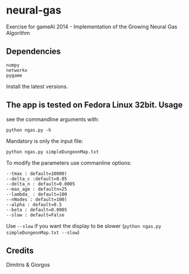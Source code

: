 neural-gas
==========

Exercise for gameAI 2014 - Implementation of the Growing Neural Gas Algorithm

Dependencies
-----------

    numpy
    networkx
    pygame

Install the latest versions.

The app is tested on Fedora Linux 32bit.
Usage
-----

see the commandline arguments with:

`python ngas.py -h`

Mandatory is only the input file:

`python ngas.py simpleDungeonMap.txt`

To modify the parameters use commanline options:

    --tmax : default=10000)
    --delta_c :default=0.05
    --delta_n : default=0.0005
    --max_age : defaultn=25
    --lambda_ : default=100
    --nNodes : default=100)
    --alpha : default=0.5
    --beta : default=0.0005
    --slow : default=False

Use `--slow` if you want the display to be slower (`python ngas.py simpleDungeonMap.txt --slow`)

Credits
------
Dimitris & Giorgos


    


